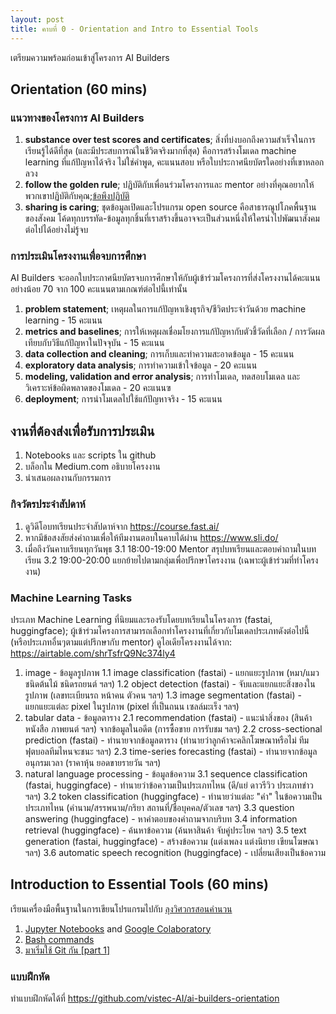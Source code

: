```yaml
---
layout: post
title: คาบที่ 0 - Orientation and Intro to Essential Tools
---
```


เตรียมความพร้อมก่อนเข้าสู่โครงการ AI Builders

## Orientation (60 mins)

### แนวทางของโครงการ AI Builders
1. **substance over test scores and certificates**; สิ่งที่บ่งบอกถึงความสำเร็จในการเรียนรู้ได้ดีที่สุด (และมีประสบการณ์ในชีวิตจริงมากที่สุด) คือการสร้างโมเดล machine learning ที่แก้ปัญหาได้จริง ไม่ใช่คำพูด, คะแนนสอบ หรือใบประกาศนียบัตรใดอย่างที่เขาหลอกลวง
2. **follow the golden rule**; ปฏิบัติกับเพื่อนร่วมโครงการและ mentor อย่างที่คุณอยากให้พวกเขาปฏิบัติกับคุณ;[ข้อพึงปฏิบัติ](https://vistec-ai.github.io/ai-builders/code-of-conduct/)
3. **sharing is caring**; ชุดข้อมูลเปิดและโปรแกรม open source คือสาธารณูปโภคพื้นฐานของสังคม โค้ดทุกบรรทัด-ข้อมูลทุกชิ้นที่เราสร้างขึ้นอาจจะเป็นส่วนหนึ่งให้ใครนำไปพัฒนาสังคมต่อไปได้อย่างไม่รู้จบ

### การประเมินโครงงานเพื่อจบการศึกษา
AI Builders จะออกใบประกาศนียบัตรจบการศึกษาให้กับผู้เข้าร่วมโครงการที่ส่งโครงงานได้คะแนนอย่างน้อย 70 จาก 100 คะแนนตามเกณฑ์ต่อไปนี้เท่านั้น
1. **problem statement**; เหตุผลในการแก้ปัญหาเชิงธุรกิจ/ชีวิตประจำวันด้วย machine learning - 15 คะแนน
2. **metrics and baselines**; การให้เหตุผลเชื่อมโยงการแก้ปัญหากับตัวชี้วัดที่เลือก / การวัดผลเทียบกับวิธีแก้ปัญหาในปัจจุบัน - 15 คะแนน
3. **data collection and cleaning**; การเก็บและทำความสะอาดข้อมูล - 15 คะแนน
4. **exploratory data analysis**; การทำความเข้าใจข้อมูล - 20 คะแนน
5. **modeling, validation and error analysis**; การทำโมเดล, ทดสอบโมเดล และวิเคราะห์ข้อผิดพลาดของโมเดล - 20 คะแนนฃ
6. **deployment**; การนำโมเดลไปใช้แก้ปัญหาจริง - 15 คะแนน

## งานที่ต้องส่งเพื่อรับการประเมิน
1. Notebooks และ scripts ใน github
2. บล็อกใน Medium.com อธิบายโครงงาน
3. นำเสนอผลงานกับกรรมการ

### กิจวัตรประจำสัปดาห์
1. ดูวิดีโอบทเรียนประจำสัปดาห์จาก https://course.fast.ai/
2. หากมีข้อสงสัยส่งคำถามเพื่อให้ทีมงานตอบในคาบได้ผ่าน https://www.sli.do/
3. เมื่อถึงวันคาบเรียนทุกวันพุธ 
3.1 18:00-19:00 Mentor สรุปบทเรียนและตอบคำถามในบทเรียน
3.2 19:00-20:00 แยกย้ายไปตามกลุ่มเพื่อปรึกษาโครงงาน (เฉพาะผู้เข้าร่วมที่ทำโครงงาน)

### Machine Learning Tasks
ประเภท Machine Learning ที่นิยมและรองรับโดยบทเรียนในโครงการ (fastai, huggingface); ผู้เข้าร่วมโครงการสามารถเลือกทำโครงงานที่เกี่ยวกับโมเดลประเภทดังต่อไปนี้ (หรือประเภทอื่นๆตามแต่ปรึกษากับ mentor) ดูไอเดียโครงงานได้จาก: https://airtable.com/shrTsfrQ9Nc374ly4
1. image - ข้อมูลรูปภาพ
  1.1 image classification (fastai) - แยกแยะรูปภาพ (หมา/แมว ชนิดต้นไม้ ชนิดรถยนต์ ฯลฯ)
  1.2 object detection (fastai) - จับและแยกแยะสิ่งของในรูปภาพ (เลขทะเบียนรถ หน้าคน ตัวคน ฯลฯ)
  1.3 image segmentation (fastai) - แยกแยะแต่ละ pixel ในรูปภาพ (pixel ที่เป็นถนน เซลล์มะเร็ง ฯลฯ)
2. tabular data - ข้อมูลตาราง
  2.1 recommendation (fastai) - แนะนำสิ่งของ (สินค้า หนังสือ ภาพยนต์ ฯลฯ) จากข้อมูลในอดีต (การซื้อขาย การรับชม ฯลฯ)
  2.2 cross-sectional prediction (fastai) - ทำนายจากข้อมูลตาราง (ทำนายว่าลูกค้าจะคลิกโฆษณาหรือไม่ ทีมฟุตบอลทีมไหนจะชนะ ฯลฯ)
  2.3 time-series forecasting (fastai) - ทำนายจากข้อมูลอนุกรมเวลา (ราคาหุ้น ยอดขายรายวัน ฯลฯ)
3. natural language processing - ข้อมูลข้อความ
  3.1 sequence classification (fastai, huggingface) - ทำนายว่าข้อความเป็นประเภทไหน (ดี/แย่ ดาวรีวิว ประเภทข่าว ฯลฯ)
  3.2 token classification (huggingface) - ทำนายว่าแต่ละ "คำ" ในข้อความเป็นประเภทไหน (คำนาม/สรรพนาม/กริยา สถานที่/ชื่อบุคคล/ตัวเลข ฯลฯ)
  3.3 question answering (huggingface) - หาคำตอบของคำถามจากบริบท
  3.4 information retrieval (huggingface) - ค้นหาข้อความ (ค้นหาสินค้า จับคู่ประโยค ฯลฯ)
  3.5 text generation (fastai, huggingface) - สร้างข้อความ (แต่งเพลง แต่งนิยาย เขียนโฆษณา ฯลฯ)
  3.6 automatic speech recognition (huggingface) - เปลี่ยนเสียงเป็นข้อความ

## Introduction to Essential Tools (60 mins)
เรียนเครื่องมือพื้นฐานในการเขียนโปรแกรมไปกับ [ลุงวิศวกรสอนคำนวน](https://www.facebook.com/UncleEngineer/)
1. [Jupyter Notebooks](https://jupyter.org/) and [Google Colaboratory](https://colab.research.google.com/)
2. [Bash commands](https://www.gnu.org/software/bash/)
3. [มาเริ่มใช้ Git กัน [part 1]](https://tupleblog.github.io/use-git-part1/)

### แบบฝึกหัด
ทำแบบฝึกหัดได้ที่ https://github.com/vistec-AI/ai-builders-orientation

